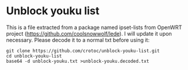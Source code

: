 # Unblock youku list

This is a file extracted from a package named ipset-lists from OpenWRT project (https://github.com/coolsnowwolf/lede). I will update it upon necessary. Please decode it to a normal txt before using it:

	git clone https://github.com/crotoc/unblock-youku-list.git
	cd unblock-youku-list
	base64 -d unblock-youku.txt >unblock-youku.decoded.txt

